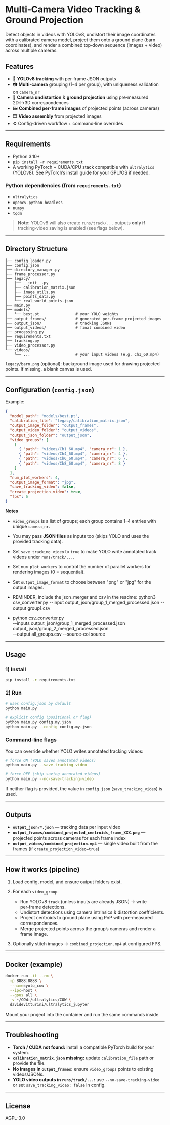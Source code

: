 # Multi‑Camera Video Tracking & Ground Projection

Detect objects in videos with YOLOv8, undistort their image coordinates with a calibrated camera model, project them onto a ground plane (barn coordinates), and render a combined top‑down sequence (images + video) across multiple cameras.

## Features

* 🔎 **YOLOv8 tracking** with per‑frame JSON outputs
* 📷 **Multi‑camera** grouping (1–4 per group), with uniqueness validation on `camera_nr`
* 🎯 **Camera undistortion** & **ground projection** using pre‑measured 2D↔3D correspondences
* 🖼️ **Combined per‑frame images** of projected points (across cameras)
* 🎞️ **Video assembly** from projected images
* ⚙️ Config‑driven workflow + command‑line overrides

---

## Requirements

* Python 3.10+
* `pip install -r requirements.txt`
* A working PyTorch + CUDA/CPU stack compatible with `ultralytics` (YOLOv8). See PyTorch’s install guide for your GPU/OS if needed.

### Python dependencies (from `requirements.txt`)

* `ultralytics`
* `opencv-python-headless`
* `numpy`
* `tqdm`

> **Note:** YOLOv8 will also create `runs/track/...` outputs **only if** tracking‑video saving is enabled (see flags below).

---

## Directory Structure

```
├── config_loader.py
├── config.json
├── directory_manager.py
├── frame_processor.py
├── legacy/
│   ├── __init__.py
│   ├── calibration_matrix.json
│   ├── image_utils.py
│   ├── points_data.py
│   └── real_world_points.json
├── main.py
├── models/
│   └── best.pt                # your YOLO weights
├── output_frames/             # generated per‑frame projected images
├── output_json/               # tracking JSONs
├── output_videos/             # final combined video
├── processing.py
├── requirements.txt
├── tracking.py
├── video_processor.py
└── videos/
    └── ...                    # your input videos (e.g. Ch1_60.mp4)
```

`legacy/barn.png` (optional): background image used for drawing projected points. If missing, a blank canvas is used.

---

## Configuration (`config.json`)

Example:

```json
{
  "model_path": "models/best.pt",
  "calibration_file": "legacy/calibration_matrix.json",
  "output_image_folder": "output_frames",
  "output_video_folder": "output_videos",
  "output_json_folder": "output_json",
  "video_groups": [
    [
      { "path": "videos/Ch1_60.mp4", "camera_nr": 1 },
      { "path": "videos/Ch4_60.mp4", "camera_nr": 4 },
      { "path": "videos/Ch6_60.mp4", "camera_nr": 6 },
      { "path": "videos/Ch8_60.mp4", "camera_nr": 8 }
    ]
  ],
  "num_plot_workers": 4,
  "output_image_format": "jpg",
  "save_tracking_video": false,
  "create_projection_video": true,
  "fps": 6
}
```

**Notes**

* `video_groups` is a list of groups; each group contains 1–4 entries with unique `camera_nr`.
* You may pass **JSON files** as inputs too (skips YOLO and uses the provided tracking data).
* Set `save_tracking_video` to `true` to make YOLO write annotated track videos under `runs/track/...`.
* Set `num_plot_workers` to control the number of parallel workers for rendering images (0 = sequential).
* Set `output_image_format` to choose between "png" or "jpg" for the output images.

* REMINDER, include the json_merger and csv in the readme: python3 csv_converter.py --input output_json/group_1_merged_processed.json --output group1.csv
* python csv_converter.py \
  --inputs output_json/group_1_merged_processed.json output_json/group_2_merged_processed.json \
  --output all_groups.csv --source-col source

---

## Usage

### 1) Install

```bash
pip install -r requirements.txt
```

### 2) Run

```bash
# uses config.json by default
python main.py

# explicit config (positional or flag)
python main.py config.my.json
python main.py --config config.my.json
```

### Command‑line flags

You can override whether YOLO writes annotated tracking videos:

```bash
# force ON (YOLO saves annotated videos)
python main.py --save-tracking-video

# force OFF (skip saving annotated videos)
python main.py --no-save-tracking-video
```

If neither flag is provided, the value in `config.json` (`save_tracking_video`) is used.

---

## Outputs

* **`output_json/*.json`** — tracking data per input video
* **`output_frames/combined_projected_centroids_frame_XXX.png`** — projected points across cameras for each frame index
* **`output_videos/combined_projection.mp4`** — single video built from the frames (if `create_projection_video=true`)

---

## How it works (pipeline)

1. Load config, model, and ensure output folders exist.
2. For each `video_group`:

   * Run YOLOv8 `track` (unless inputs are already JSON) → write per‑frame detections.
   * Undistort detections using camera intrinsics & distortion coefficients.
   * Project centroids to ground plane using PnP with pre‑measured correspondences.
   * Merge projected points across the group’s cameras and render a frame image.
3. Optionally stitch images → `combined_projection.mp4` at configured FPS.

---

## Docker (example)

```bash
docker run -it --rm \
  -p 8888:8888 \
  --name=yolo_cow \
  --ipc=host \
  --gpus all \
  -v ~/COW:/ultralytics/COW \
  davidevitturini/ultralytics_jupyter
```

Mount your project into the container and run the same commands inside.

---

## Troubleshooting

* **Torch / CUDA not found:** install a compatible PyTorch build for your system.
* **`calibration_matrix.json` missing:** update `calibration_file` path or provide the file.
* **No images in `output_frames`:** ensure `video_groups` points to existing videos/JSONs.
* **YOLO video outputs in `runs/track/...`:** use `--no-save-tracking-video` or set `save_tracking_video: false` in config.

---

## License

AGPL-3.0
